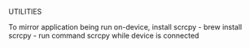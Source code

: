 UTILITIES

To mirror application being run on-device, install scrcpy
    - brew install scrcpy
    - run command scrcpy while device is connected
